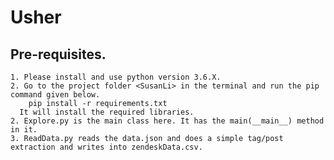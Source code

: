 # Usher

## Pre-requisites.
    1. Please install and use python version 3.6.X.
    2. Go to the project folder <SusanLi> in the terminal and run the pip command given below.
        pip install -r requirements.txt
      It will install the required libraries.
    2. Explore.py is the main class here. It has the main(__main__) method in it.
    3. ReadData.py reads the data.json and does a simple tag/post extraction and writes into zendeskData.csv.
